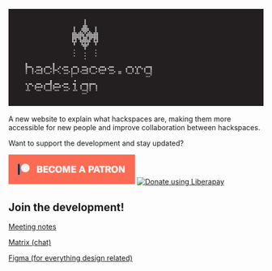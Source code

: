 ![Hackspaces.org-Redesign](images/headerimage.jpg "Hackspaces.org-Redesign")

A new website to explain what hackspaces are, making them more accessible for new people and improve collaboration between hackspaces.

Want to support the development and stay updated?

<a href="https://www.patreon.com/bePatron?u=24983231"><img alt="Become a Patreon" src="images/patreon_button.svg"></a> <a href="https://liberapay.com/glowingkitty/donate"><img alt="Donate using Liberapay" src="https://liberapay.com/assets/widgets/donate.svg"></a>

## Join the development!

[Meeting notes](https://github.com/glowingkitty/Hackspaces.org-Redesign/wiki/Meeting-Notes---2020-July-28)

[Matrix (chat)](https://riot.hope.net/#/room/#hackerspaces-dot-org:hope.net)

[Figma (for everything design related)](https://www.figma.com/file/0oos6GDzawT7LEK4g7bFR2/Hackspaces.org-Redesign)
